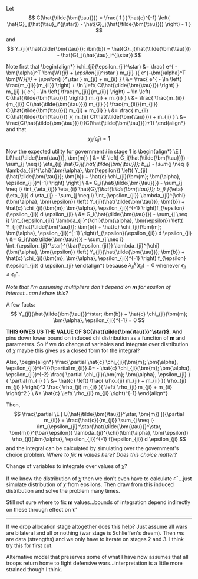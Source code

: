 Let
$$
C(\hat{\tilde{\bm{\tau}}}) = \frac{ 1 }{ \hat{c}^{-1} \left( \hat{G}_j(\hat{\tau}_i^{j\star}) - \hat{G}_j(\hat{\tilde{\bm{\tau}}}) \right) - 1 }
$$
and
$$
Y_{ji}(\hat{\tilde{\bm{\tau}}}; \bm{b}) =  \hat{G}_j(\hat{\tilde{\bm{\tau}}}) - \hat{G}_j(\hat{\tau}_i^{j\star})
$$

Note first that 
\begin{align*}
\chi_{ji}(\epsilon_{ji}^\star) &= \frac{ e^{ -\bm{\alpha}^T \bm{W}_{ji} + \epsilon_{ji}^\star } m_{ji} }{ e^{-\bm{\alpha}^T \bm{W}_{ji} + \epsilon_{ji}^\star } m_{ji} + m_{ii} } \\
&= \frac{ e^{ - \ln \left( \frac{m_{ji}}{m_{ii}} \right) + \ln \left( C(\hat{\tilde{\bm{\tau}}}) \right) } m_{ji} }{ e^{ - \ln \left( \frac{m_{ji}}{m_{ii}} \right) + \ln \left( C(\hat{\tilde{\bm{\tau}}}) \right) } m_{ji} + m_{ii} } \\
&= \frac{ \frac{m_{ii}}{m_{ji}} C(\hat{\tilde{\bm{\tau}}}) m_{ji} }{ \frac{m_{ii}}{m_{ji}} C(\hat{\tilde{\bm{\tau}}}) m_{ji} + m_{ii} } \\
&= \frac{ m_{ii} C(\hat{\tilde{\bm{\tau}}}) }{ m_{ii} C(\hat{\tilde{\bm{\tau}}}) + m_{ii} } \\
&= \frac{C(\hat{\tilde{\bm{\tau}}})}{C(\hat{\tilde{\bm{\tau}}})+1}
\end{align*}
and that
$$
\chi_{ji}(\bar{\epsilon}_{ji}) = 1
$$

Now the expected utility for government $i$ in stage 1 is 
\begin{align*}
\E [ L(\hat{\tilde{\bm{\tau}}}, \bm{m}) ] &= \E \left[ G_i(\hat{\tilde{\bm{\tau}}}) - \sum_{j \neq i} \eta_{ij} \hat{G}_j(\hat{\tilde{\bm{\tau}}}; b_j) - \sum_{j \neq i} \lambda_{ji}^{\chi}(\bm{\alpha}, \bm{\epsilon}) \left( Y_{ji}(\hat{\tilde{\bm{\tau}}}; \bm{b}) + \hat{c} \chi_{ji}(\bm{m}; \bm{\alpha}, \epsilon_{ji})^{-1} \right) \right] \\
&= G_i(\hat{\tilde{\bm{\tau}}}) - \sum_{j \neq i} \int_{\eta_{ij}} \eta_{ij} \hat{G}_j(\hat{\tilde{\bm{\tau}}}; b_j) f_{\eta}(\eta_{ij}) d \eta_{ij} - \sum_{j \neq i} \int_{\epsilon_{ji}} \lambda_{ji}^{\chi}(\bm{\alpha}, \bm{\epsilon}) \left(  Y_{ji}(\hat{\tilde{\bm{\tau}}}; \bm{b}) + \hat{c} \chi_{ji}(\bm{m}; \bm{\alpha}, \epsilon_{ji})^{-1} \right)f_{\epsilon}(\epsilon_{ji}) d \epsilon_{ji} \\
&= G_i(\hat{\tilde{\bm{\tau}}}) - \sum_{j \neq i} \int_{\epsilon_{ji}} \lambda_{ji}^{\chi}(\bm{\alpha}, \bm{\epsilon}) \left(  Y_{ji}(\hat{\tilde{\bm{\tau}}}; \bm{b}) + \hat{c} \chi_{ji}(\bm{m}; \bm{\alpha}, \epsilon_{ji})^{-1} \right)f_{\epsilon}(\epsilon_{ji}) d \epsilon_{ji} \\
&= G_i(\hat{\tilde{\bm{\tau}}}) - \sum_{j \neq i} \int_{\epsilon_{ji}^\star}^{\bar{\epsilon_{ji}}} \lambda_{ji}^{\chi}(\bm{\alpha}, \bm{\epsilon}) \left(  Y_{ji}(\hat{\tilde{\bm{\tau}}}; \bm{b}) + \hat{c} \chi_{ji}(\bm{m}; \bm{\alpha}, \epsilon_{ji})^{-1} \right) f_{\epsilon}(\epsilon_{ji}) d \epsilon_{ji}
\end{align*}
because $\lambda_{ji}^{\chi}(\epsilon_{ji}) = 0$ whenever $\epsilon_{ji} \leq \epsilon_{ji}^\star$.

*Note that I'm assuming multipliers don't depend on $\bm{m}$ for epsilon of interest...can I show this?*

A few facts:
$$
Y_{ji}(\hat{\tilde{\bm{\tau}}}^\star; \bm{b}) + \hat{c} \chi_{ji}(\bm{m}; \bm{\alpha}, \epsilon_{ji})^{-1} = 0
$$

**THIS GIVES US THE VALUE OF $C(\hat{\tilde{\bm{\tau}}}^\star)$.** And pins down lower bound on induced chi distribution as a function of $\bm{m}$ and parameters. So if we do change of variables and integrate over distribution of $\chi$ maybe this gives us a closed form for the integral?

Also,
\begin{align*}
\frac{\partial \hat{c} \chi_{ji}(\bm{m}; \bm{\alpha}, \epsilon_{ji})^{-1}}{\partial m_{ii}} &= - \hat{c} \chi_{ji}(\bm{m}; \bm{\alpha}, \epsilon_{ji})^{-2} \frac{ \partial \chi_{ji}(\bm{m}; \bm{\alpha}, \epsilon_{ji} }{ \partial m_{ii} } \\
&= \hat{c} \left( \frac{ \rho_{ji} m_{ji} + m_{ii} }{ \rho_{ji} m_{ji} } \right)^2 \frac{ \rho_{ji} m_{ji} }{ \left( \rho_{ji} m_{ji} + m_{ii} \right)^2 } \\
&= \hat{c} \left( \rho_{ji} m_{ji} \right)^{-1}
\end{align*}

Then,
$$
\frac{\partial \E [ L(\hat{\tilde{\bm{\tau}}}^\star, \bm{m}) ]}{\partial m_{ii}} = \frac{\hat{c}}{m_{ji}} \sum_{j \neq i} \int_{\epsilon_{ji}^\star(\hat{\tilde{\bm{\tau}}}^\star, \bm{m})}^{\bar{\epsilon}} \lambda_{ji}^{\chi}(\bm{\alpha}, \bm{\epsilon}) \rho_{ji}(\bm{\alpha}, \epsilon_{ji})^{-1} f(\epsilon_{ji}) d \epsilon_{ji}
$$
and the integral can be calculated by simulating over the government's choice problem. *Where to fix $\bm{m}$ values here? Does this choice matter?*

Change of variables to integrate over values of $\chi$?

If we know the distribution of $\chi$ then we don't even have to calculate $\epsilon^\star$...just simulate distribution of $\chi$ from epsilons. Then draw from this induced distribution and solve the problem many times. 

Still not sure where to fix $\bm{m}$ values...bounds of integration depend indirectly on these through effect on $\bm{\tau}^\star$

-----

If we drop allocation stage altogether does this help? Just assume all wars are bilateral and all or nothing (war stage is Schlieffen's dream). Then $m$s are data (strengths) and we only have to iterate on stages 2 and 3. I think try this for first cut.

Alternative model that preserves some of what I have now assumes that all troops return home to fight defensive wars...interpretation is a little more strained though I think.